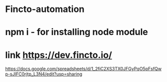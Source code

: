 # Fincto-automation
# npm i - for installing node module
# link https://dev.fincto.io/
https://docs.google.com/spreadsheets/d/1_2fiC2XS3TX0JFGyPqO5pFsfQwp-sJIFC0rjtp_L3N4/edit?usp=sharing
